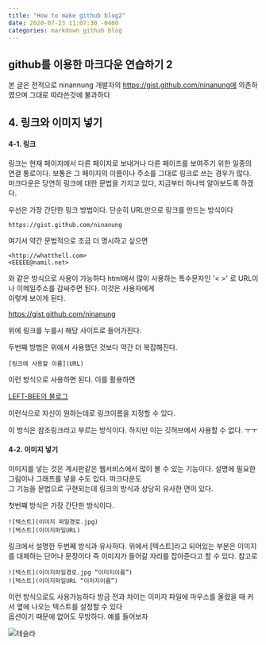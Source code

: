 ```yaml
---
title: "How to make github blog2"
date: 2020-07-23 11:07:30 -0400
categories: markdown github blog
---
```


github를 이용한 마크다운 연습하기 2
---
본 글은 전적으로 ninannung 개발자의 https://gist.github.com/ninanung에 의존하였으며 그대로 따라쓴것에 불과하다



## 4. 링크와 이미지 넣기

#### 4-1. 링크
링크는 현재 페이지에서 다른 페이지로 보내거나 다른 페이즈를 보여주기 위한 일종의 연결 통로이다. 보통은 그 페이지의 이름이나 주소를 그대로 링크로 쓰는 경우가 많다. 마크다운은 당연히 링크에 대한 문법을 가지고 있다, 지금부터 하나씩 알아보도록 하겠다.

우선은 가장 간단한 링크 방법이다. 단순히 URL만으로 링크를 만드는 방식이다

    https://gist.github.com/ninanung

여기서 약간 문법적으로 조금 더 명시하고 싶으면

    <http://whatthell.com>  
    <EEEEE@namil.net>
    
와 같은 방식으로 사용이 가능하다 html에서 많이 사용하는 특수문자인 '< >' 로 URL이나 이메일주소를 감싸주면 된다. 이것은 사용자에게  
이렇게 보이게 된다.

https://gist.github.com/ninanung

위에 링크를 누를시 해당 사이트로 들어가진다.

두번째 방법은 위에서 사용했던 것보다 약간 더 복잡해진다.

    [링크에 사용할 이름](URL)

이런 방식으로 사용하면 된다. 이를 활용하면 

[LEFT-BEE의 블로그](https://left-bee.github.io/)

이런식으로 자신이 원하는데로 링크이름을 지정할 수 있다.

이 방식은 참조링크라고 부르는 방식이다. 하지만 이는 깃허브에서 사용할 수 없다. ㅜㅜ


#### 4-2. 이미지 넣기

이미지를 넣는 것은 계시판같은 웹서비스에서 많이 볼 수 있는 기능이다. 설명에 필요한 그림이나 그래프를 넣을 수도 있다. 마크다운도  
그 기능을 문법으로 구현되는데 링크의 방식과 상당히 유사한 면이 있다.

첫번쨰 방식은 가장 간단한 방식이다.

    ![텍스트](이미지 파일경로.jpg)
    ![텍스트](이미지파일URL)

링크에서 설명한 두번째 방식과 유사하다. 위에서 [텍스트]라고 되어있는 부분은 이미지를 대체하는 단어나 문장이다 즉 이미지가 들어갈 자리를 잡아준다고 할 수 있다. 참고로

    ![텍스트](이미지파일경로.jpg “이미지이름”) 
    ![텍스트](이미지파일URL “이미지이름”)
    
이런 방식으로도 사용가능하다 방금 전과 차이는 이미지 파일에 마우스를 올렸을 때 커서 옆에 나오는 텍스트를 설정할 수 있다  
옵션이기 때문에 없어도 무방하다. 예를 들어보자  

![테슬라](https://www.google.com/url?sa=i&url=http%3A%2F%2Fwww.autoherald.co.kr%2Fnews%2FarticleView.html%3Fidxno%3D37086&psig=AOvVaw1aG2y0ZNp918hW0gRteMvu&ust=1595683677586000&source=images&cd=vfe&ved=0CAIQjRxqFwoTCLCV6Yj_5eoCFQAAAAAdAAAAABAD)


  
